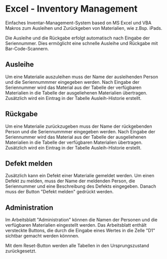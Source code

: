 # Excel - Inventory Management

Einfaches Inventar-Management-System based on MS Excel und VBA Makros zum Ausleihen und Zurückgeben von Materialien, wie z.Bsp. iPads.

Die Ausleihe und die Rückgabe erfolgt automatisch nach Eingabe der Seriennummer. Dies ermöglicht eine schnelle Ausleihe und Rückgabe mit Bar-Code-Scannern.

## Ausleihe

Um eine Materialie auszuleihen muss der Name der ausleihenden Person und die Seriennummmer eingegeben werden. Nach Eingabe der Seriennummer wird das Material aus der Tabelle der verfügbaren Materialien in die Tabelle der ausgeliehenen Materialien übertragen. Zusätzlich wird ein Eintrag in der Tabelle Ausleih-Historie erstellt.


## Rückgabe

Um eine Materialie zurückzugeben muss der Name der rückgebenden Person und die Seriennummmer eingegeben werden. Nach Eingabe der Seriennummer wird das Material aus der Tabelle der ausgeliehenen Materialien in die Tabelle der verfügbaren Materialien übertragen. Zusätzlich wird ein Eintrag in der Tabelle Ausleih-Historie erstellt.

## Defekt melden

Zusätzlich kann ein Defekt einer Materialie gemeldet werden. Um einen Defekt zu melden, muss der Name der meldenden Person, die Seriennummer und eine Beschreibung des Defekts eingegeben. Danach muss der Button "Defekt melden" gedrückt werden.

## Administration

Im Arbeitsblatt "Administration" können die Namen der Personen und die verfügbaren Materialien eingestellt werden. Das Arbeitsblatt enthält versteckte Buttons, die durch die Eingabe eines Wertes in die Zelle "D1" sichtbar gemacht werden könnnen.

Mit dem Reset-Button werden alle Tabellen in den Ursprungszustand zurückgesetzt.
